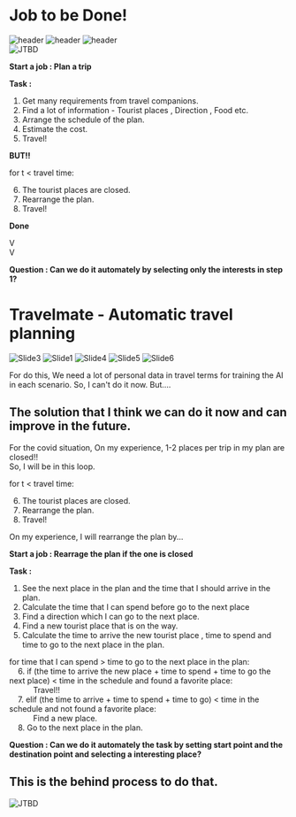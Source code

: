 # Job to be Done!
![header](https://img.shields.io/badge/-Creative-blue) ![header](https://img.shields.io/badge/-Diagram-blue) ![header](https://img.shields.io/badge/-Business--Model-blue)  
![JTBD](https://user-images.githubusercontent.com/51535964/120813907-8dc24a80-c578-11eb-995c-33a352fffe69.jpg)

<B>Start a job : Plan a trip</B>   
  
<B>Task : </B>  
1. Get many requirements from travel companions.
2. Find a lot of information - Tourist places , Direction , Food etc.
3. Arrange the schedule of the plan.
4. Estimate the cost.
5. Travel! 
    
<b>BUT!!</b>

for t < travel time:  

6. The tourist places are closed.
7. Rearrange the plan.
8. Travel!  

<b>Done</b>  
  
V  
V  
  
<b>Question : Can we do it automately by selecting only the interests in step 1?</b>

# Travelmate - Automatic travel planning
![Slide3](https://user-images.githubusercontent.com/51535964/119981683-1b85bf00-bfe8-11eb-9e31-ae4f8f3244c4.JPG)
![Slide1](https://user-images.githubusercontent.com/51535964/119959815-8e823c00-bfce-11eb-9c92-6c0f3b6fa9f9.JPG)
![Slide4](https://user-images.githubusercontent.com/51535964/119982314-de6dfc80-bfe8-11eb-9a77-3ec9b6ec17f7.JPG)
![Slide5](https://user-images.githubusercontent.com/51535964/119982319-e168ed00-bfe8-11eb-96e5-2481e938df15.JPG)
![Slide6](https://user-images.githubusercontent.com/51535964/119982321-e2018380-bfe8-11eb-8194-6748309d26e6.JPG)

For do this, We need a lot of personal data in travel terms for training the AI in each scenario. So, I can't do it now. But....
## The solution that I think we can do it now and can improve in the future.

For the covid situation, On my experience, 1-2 places per trip in my plan are closed!!   
So, I will be in this loop.  

for t < travel time:  

6. The tourist places are closed.
7. Rearrange the plan.
8. Travel! 

On my experience, I will rearrange the plan by...


<B>Start a job : Rearrage the plan if the one is closed</B>   
  
<B>Task : </B>  
1. See the next place in the plan and the time that I should arrive in the plan.
2. Calculate the time that I can spend before go to the next place
3. Find a direction which I can go to the next place.
4. Find a new tourist place that is on the way.
5. Calculate the time to arrive the new tourist place , time to spend and time to go to the next place in the plan.

for time that I can spend > time to go to the next place in the plan:  
&nbsp;&nbsp;&nbsp; 6. if (the time to arrive the new place + time to spend + time to go the next place) < time in the schedule and found a favorite place:  
&nbsp;&nbsp;&nbsp;&nbsp;&nbsp;&nbsp;&nbsp;&nbsp;&nbsp;&nbsp; Travel!!  
&nbsp;&nbsp;&nbsp; 7. elif (the time to arrive + time to spend + time to go) < time in the schedule and not found a favorite place:  
&nbsp;&nbsp;&nbsp;&nbsp;&nbsp;&nbsp;&nbsp;&nbsp;&nbsp;&nbsp; Find a new place.  
&nbsp;&nbsp;&nbsp; 8. Go to the next place in the plan.

<b>Question : Can we do it automately the task by setting start point and the destination point and selecting a interesting place?</b>

## This is the behind process to do that.
![JTBD](https://user-images.githubusercontent.com/51535964/120831030-51e3b100-c589-11eb-8e70-1f5dca1e8c11.jpg)

